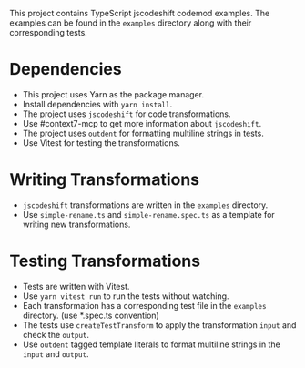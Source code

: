 This project contains TypeScript jscodeshift codemod examples.
The examples can be found in the `examples` directory along with their corresponding tests.

# Dependencies
- This project uses Yarn as the package manager.
- Install dependencies with `yarn install`.
- The project uses `jscodeshift` for code transformations.
- Use #context7-mcp to get more information about `jscodeshift`.
- The project uses `outdent` for formatting multiline strings in tests.
- Use Vitest for testing the transformations.

# Writing Transformations
- `jscodeshift` transformations are written in the `examples` directory.
- Use `simple-rename.ts` and `simple-rename.spec.ts` as a template for writing new transformations.

# Testing Transformations
- Tests are written with Vitest.
- Use `yarn vitest run` to run the tests without watching.
- Each transformation has a corresponding test file in the `examples` directory. (use *.spec.ts convention)
- The tests use `createTestTransform` to apply the transformation `input` and check the `output`.
- Use `outdent` tagged template literals to format multiline strings in the `input` and `output`.
